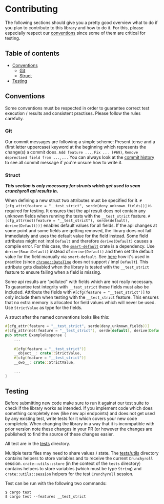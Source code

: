 # Contributing

The following sections should give you a pretty good overview what to do if you plan to contribute to this library and how to do it.
For this, please especially respect our [conventions](#conventions) since some of them are critical for testing.

## Table of contents
- [Conventions](#conventions)
  - [Git](#git)
  - [Struct](#struct)
- [Testing](#testing)

## Conventions

Some conventions must be respected in order to guarantee correct test execution / results and consistent practises.
Please follow the rules carefully.

### Git

Our commit messages are following a simple scheme: Present tense and a (first letter uppercase) keyword at the beginning which represents the change(s) a commit does.
`Add feature ...`, `Fix ... (#69)`, `Remove deprectaed field from ...`, ... .
You can always look at the [commit history](https://github.com/crunchy-labs/crunchyroll-rs/commits) to see all commit message if you're unsure how to write it.

### Struct

_**This section is only necessary for structs which get used to scan crunchyroll api results in.**_

When defining a new struct two attributes must be specified for it.
`#[cfg_attr(feature = "__test_strict", serde(deny_unknown_fields))]` is required for testing.
It ensures that the api result does not contain any unknown fields when running the tests with the `__test_strict` feature.
`#[cfg_attr(not(feature = "__test_strict"), serde(default), derive(Default))]` enables default values for all fields.
If the api changes at some point and some fields are getting removed, the library does not fail immediately and uses the default value for the field instead.
Some field attributes might not impl `Default` and therefore `derive(Default)` causes a compile error.
For this case, the [`smart-default`](https://github.com/idanarye/rust-smart-default) crate is a dependency.
Use `derive(SmartDefault)` instead of `derive(Default)` and then set the default value for the field manually via `smart-default`.
See [here](https://github.com/crunchy-labs/crunchyroll-rs/blob/caf0018cd9bb93ac7948bcc47a0baffe3ed883a3/src/crunchyroll.rs#L229) how it's used in practice (since [`chrono::DateTime`](https://github.com/chronotope/chrono) does not support / impl `Default`).
This attribute gets disabled when the library is tested with the `__test_strict` feature to ensure failing when a field is missing.

Some api results are "polluted" with fields which are not really necessary.
To guarantee test integrity with `__test_strict` these fields must also be included.
Attribute the fields with `#[cfg(feature = "__test_strict")]` to only include them when testing with the `__test_strict` feature.
This ensures that no extra memory is allocated for field values which will never be used.
Use `StrictValue` as type for the fields.

A struct after the named conventions looks like this:
```rust
#[cfg_attr(feature = "__test_strict", serde(deny_unknown_fields))]
#[cfg_attr(not(feature = "__test_strict"), serde(default), derive(Default))]
pub struct ExampleResponse {
    ...
    
    #[cfg(feature = "__test_strict")]
    __object__: crate::StrictValue,
    #[cfg(feature = "__test_strict")]
    __owo__: crate::StrictValue,
    
    ...
}
```

## Testing

Before submitting new code make sure to run it against our test suite to check if the library works as intended.
If you implement code which does something completely new (like new api endpoints) and does not get used by any existing test, write tests for it which covers your new code completely.
When changing the library in a way that it is incompatible with prior version note these changes in your PR (or however the changes are published) to find the source of these changes easier.

All test are in the [tests](tests) directory.

Multiple tests files may need to share values / state.
The [tests/utils](tests/utils) directory contains helpers to store variables and to receive the current `Crunchyroll` session.
`crate::utils::store` (in the context of the `tests` directory) contains helpers to store variables (which must be type `String`) and `crate::utils::session` helpers for the test `Crunchyroll` session.

Test can be run with the following two commands:
```shell
$ cargo test
$ cargo test --features __test_strict
```
